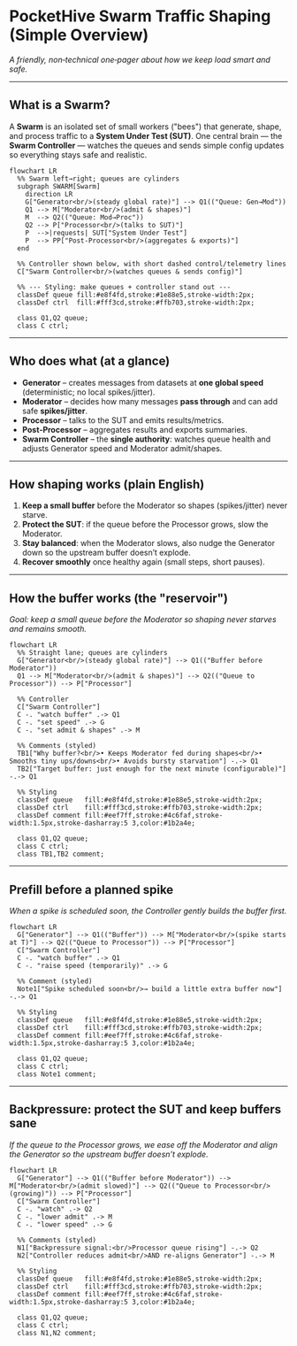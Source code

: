 # PocketHive Swarm Traffic Shaping (Simple Overview)

*A friendly, non‑technical one‑pager about how we keep load smart and safe.*

---

## What is a Swarm?
A **Swarm** is an isolated set of small workers ("bees") that generate, shape, and process traffic to a **System Under Test (SUT)**. One central brain — the **Swarm Controller** — watches the queues and sends simple config updates so everything stays safe and realistic.

```mermaid
flowchart LR
  %% Swarm left→right; queues are cylinders
  subgraph SWARM[Swarm]
    direction LR
    G["Generator<br/>(steady global rate)"] --> Q1(("Queue: Gen→Mod"))
    Q1 --> M["Moderator<br/>(admit & shapes)"]
    M  --> Q2(("Queue: Mod→Proc"))
    Q2 --> P["Processor<br/>(talks to SUT)"]
    P  -->|requests| SUT["System Under Test"]
    P  --> PP["Post-Processor<br/>(aggregates & exports)"]
  end

  %% Controller shown below, with short dashed control/telemetry lines
  C["Swarm Controller<br/>(watches queues & sends config)"]

  %% --- Styling: make queues + controller stand out ---
  classDef queue fill:#e8f4fd,stroke:#1e88e5,stroke-width:2px;
  classDef ctrl  fill:#fff3cd,stroke:#ffb703,stroke-width:2px;

  class Q1,Q2 queue;
  class C ctrl;
```

---

## Who does what (at a glance)
- **Generator** – creates messages from datasets at **one global speed** (deterministic; no local spikes/jitter).
- **Moderator** – decides how many messages **pass through** and can add safe **spikes/jitter**.
- **Processor** – talks to the SUT and emits results/metrics.
- **Post‑Processor** – aggregates results and exports summaries.
- **Swarm Controller** – the **single authority**: watches queue health and adjusts Generator speed and Moderator admit/shapes.

---

## How shaping works (plain English)
1. **Keep a small buffer** before the Moderator so shapes (spikes/jitter) never starve.
2. **Protect the SUT**: if the queue before the Processor grows, slow the Moderator.
3. **Stay balanced**: when the Moderator slows, also nudge the Generator down so the upstream buffer doesn’t explode.
4. **Recover smoothly** once healthy again (small steps, short pauses).

---

## How the buffer works (the "reservoir")
*Goal: keep a small queue before the Moderator so shaping never starves and remains smooth.*

```mermaid
flowchart LR
  %% Straight lane; queues are cylinders
  G["Generator<br/>(steady global rate)"] --> Q1(("Buffer before Moderator"))
  Q1 --> M["Moderator<br/>(admit & shapes)"] --> Q2(("Queue to Processor")) --> P["Processor"]

  %% Controller
  C["Swarm Controller"]
  C -. "watch buffer" .-> Q1
  C -. "set speed" .-> G
  C -. "set admit & shapes" .-> M

  %% Comments (styled)
  TB1["Why buffer?<br/>• Keeps Moderator fed during shapes<br/>• Smooths tiny ups/downs<br/>• Avoids bursty starvation"] -.-> Q1
  TB2["Target buffer: just enough for the next minute (configurable)"] -.-> Q1

  %% Styling
  classDef queue   fill:#e8f4fd,stroke:#1e88e5,stroke-width:2px;
  classDef ctrl    fill:#fff3cd,stroke:#ffb703,stroke-width:2px;
  classDef comment fill:#eef7ff,stroke:#4c6faf,stroke-width:1.5px,stroke-dasharray:5 3,color:#1b2a4e;

  class Q1,Q2 queue;
  class C ctrl;
  class TB1,TB2 comment;

```

---

## Prefill before a planned spike
*When a spike is scheduled soon, the Controller gently builds the buffer first.*

```mermaid
flowchart LR
  G["Generator"] --> Q1(("Buffer")) --> M["Moderator<br/>(spike starts at T)"] --> Q2(("Queue to Processor")) --> P["Processor"]
  C["Swarm Controller"]
  C -. "watch buffer" .-> Q1
  C -. "raise speed (temporarily)" .-> G

  %% Comment (styled)
  Note1["Spike scheduled soon<br/>→ build a little extra buffer now"] -.-> Q1

  %% Styling
  classDef queue   fill:#e8f4fd,stroke:#1e88e5,stroke-width:2px;
  classDef ctrl    fill:#fff3cd,stroke:#ffb703,stroke-width:2px;
  classDef comment fill:#eef7ff,stroke:#4c6faf,stroke-width:1.5px,stroke-dasharray:5 3,color:#1b2a4e;

  class Q1,Q2 queue;
  class C ctrl;
  class Note1 comment;

```

---

## Backpressure: protect the SUT and keep buffers sane
*If the queue to the Processor grows, we ease off the Moderator and align the Generator so the upstream buffer doesn’t explode.*

```mermaid
flowchart LR
  G["Generator"] --> Q1(("Buffer before Moderator")) --> M["Moderator<br/>(admit slowed)"] --> Q2(("Queue to Processor<br/>(growing)")) --> P["Processor"]
  C["Swarm Controller"]
  C -. "watch" .-> Q2
  C -. "lower admit" .-> M
  C -. "lower speed" .-> G

  %% Comments (styled)
  N1["Backpressure signal:<br/>Processor queue rising"] -.-> Q2
  N2["Controller reduces admit<br/>AND re-aligns Generator"] -.-> M

  %% Styling
  classDef queue   fill:#e8f4fd,stroke:#1e88e5,stroke-width:2px;
  classDef ctrl    fill:#fff3cd,stroke:#ffb703,stroke-width:2px;
  classDef comment fill:#eef7ff,stroke:#4c6faf,stroke-width:1.5px,stroke-dasharray:5 3,color:#1b2a4e;

  class Q1,Q2 queue;
  class C ctrl;
  class N1,N2 comment;

```

